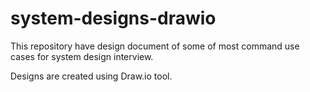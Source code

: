 # system-designs-drawio
This repository have design document of some of most command use cases for system design interview. 

Designs are created using Draw.io tool.


